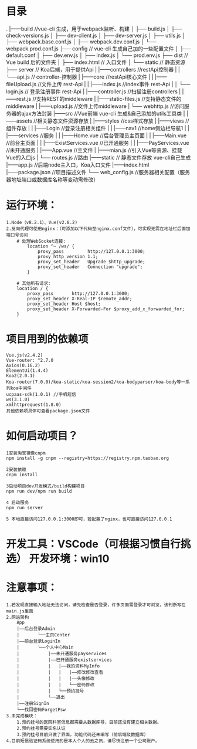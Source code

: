 
# 目录
.
|——build    //vue-cli 生成，用于webpack监听、构建
│   ├── build.js
│   ├── check-versions.js
│   ├── dev-client.js
│   ├── dev-server.js
│   ├── utils.js
│   ├── webpack.base.conf.js
│   ├── webpack.dev.conf.js
│   └── webpack.prod.conf.js
├── config // vue-cli 生成自己加的一些配置文件
│   ├── default.conf
│   ├── dev.env.js
│   ├── index.js
│   └── prod.env.js
├── dist // Vue build 后的文件夹
│   ├── index.html // 入口文件
│   └── static // 静态资源
├── server // Koa后端，用于提供Api
|   |——controllers  //restApi控制器
|   |   └──api.js      // controller-控制器
|   |——core   //restApi核心文件
|   |   |——fileUpload.js    //文件上传 rest-Api
|   |   |——index.js      //index事件 rest-Api
|   │   └── login.js     // 登录注册事件 rest-Api
|   |——controller.js    //扫描注册controllers
|   |——rest.js      //支持REST的middleware
|   |——static-files.js      //支持静态文件的middleware
|   |——upload.js    //文件上传middleware
|   └── webhttp.js   //访问服务器的ajax方法封装
|——src      //Vue前端 vue-cli 生成&自己添加的utils工具类
|   |——assets  //相关静态文件资源存放
|   |——styles  //css样式存放
|   |——views  //组件存放
|   |   |——Login    //登录注册相关组件
|   |   |——nav1     //home侧边栏导航1
|   |   |——services     //服务
|   |   |——Home.vue     //后台管理员主页面
|   |   |——Main.vue     //前台主页面
|   |   |——ExistServices.vue   //已开通服务
|   |   |——PayServices.vue     //未开通服务
|   |——App.vue  //主文件
|   |——mian.js  //引入Vue等资源、挂载Vue的入口js
|   └── routes.js //路由
|——static   // 静态文件存放 vue-cli自己生成
|——app.js   //后端node主入口，Koa入口文件
|——index.html  
|——package.json  //项目描述文件
└── web_config.js   //服务器相关配置（服务器地址端口或数据库名称等变动需修改）

# 运行环境： 
    1.Node（v8.2.1）、Vue(v2.8.2)  
    2.反向代理可使用nginx：（可添加以下代码至nginx.conf文件），可实现无需在地址栏后面加端口号访问
        # 处理WebSocket连接:
            location ^~ /ws/ {
                proxy_pass         http://127.0.0.1:3000;
                proxy_http_version 1.1;
                proxy_set_header   Upgrade $http_upgrade;
                proxy_set_header   Connection "upgrade";
            }

        # 其他所有请求:
        location / {
            proxy_pass       http://127.0.0.1:3000;
            proxy_set_header X-Real-IP $remote_addr;
            proxy_set_header Host $host;
            proxy_set_header X-Forwarded-For $proxy_add_x_forwarded_for;
        }

# 项目用到的依赖项
    Vue.js(v2.4.2)
    Vue-router: ^2.7.0
    Axios(0.16.2)
    ElementUi(1.4.4)
    Koa2(2.0.1)
    Koa-router(7.0.0)/koa-static/koa-session2/koa-bodyparser/koa-body等一系列koa中间件
    ucpaas-sdk(1.0.1) //手机短信
    ws(3.1.0)
    xmlhttprequest(1.8.0)
    其他依赖项具体可查看package.json文件

# 如何启动项目？
    1安装淘宝镜像cnpm
    npm install -g cnpm --registry=https://registry.npm.taobao.org

    2安装依赖
    cnpm install

    3启动项目dev开发模式/build构建项目
    npm run dev/npm run build

    4 启动服务
    npm run server

    5 本地直接访问127.0.0.1:3000即可，若配置了nginx，也可直接访问127.0.0.1

# 开发工具：VSCode（可根据习惯自行挑选）  开发环境：win10

# 注意事项：
    1.若发现直接输入地址无法访问，请先检查是否登录，许多页面需登录才可浏览，该判断写在main.js里面
    2.网站架构
        App
        |——后台登录Admin
        |		└──主页Center
        |——前台登录LoginIn
        |		└──个人中心Main
        |			|——未开通服务payservices
        |			|——已开通服务existservices
        |			|	|——我的资料MyInfo
        |			|	|	|——修改修改查看
        |			|	|	|——头像修改
        |			|	|	└──密码修改
        |           |   └──预约挂号  
        |			└──退出
        |——注册SignIn
        └──找回密码ForgetPsw
    3.未完成模块：
        1.预约挂号的医院科室信息都需要从数据库导，目前还没有建立相关数据。
        2.预约挂号需要实名认证
        3.预约挂号目前只做了界面，功能代码还未编写（前后端及数据库）
    4.目前短信验证码系统使用的是本人个人的云之讯，请尽快注册一个公司账户。
